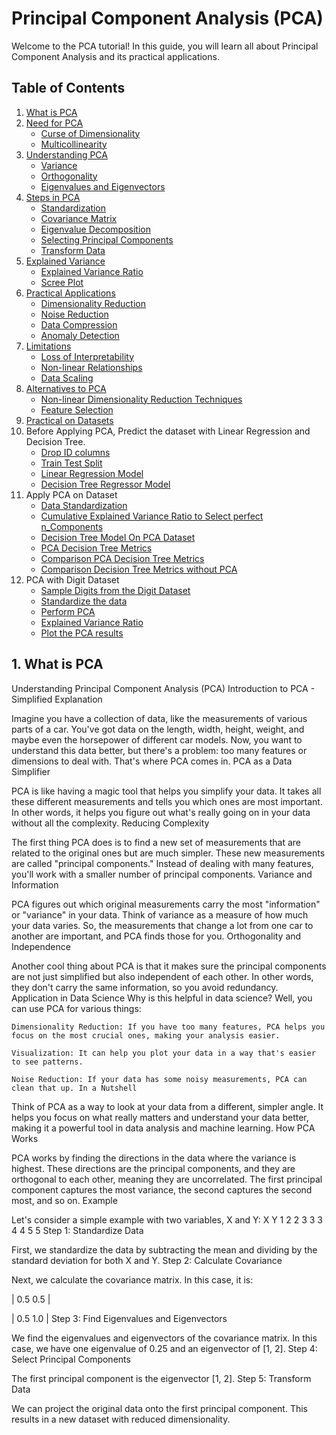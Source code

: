 # Principal Component Analysis (PCA)

Welcome to the PCA tutorial! In this guide, you will learn all about Principal Component Analysis and its practical applications.

## Table of Contents
1. [What is PCA](#What_is_PCA)
2. [Need for PCA](#need-for-pca)
    - [Curse of Dimensionality](#curse-of-dimensionality)
    - [Multicollinearity](#multicollinearity)
3. [Understanding PCA](#understanding-pca)
    - [Variance](#variance)
    - [Orthogonality](#orthogonality)
    - [Eigenvalues and Eigenvectors](#eigenvalues-and-eigenvectors)
4. [Steps in PCA](#steps-in-pca)
    - [Standardization](#standardization)
    - [Covariance Matrix](#covariance-matrix)
    - [Eigenvalue Decomposition](#eigenvalue-decomposition)
    - [Selecting Principal Components](#selecting-principal-components)
    - [Transform Data](#transform-data)
5. [Explained Variance](#explained-variance)
    - [Explained Variance Ratio](#explained-variance-ratio)
    - [Scree Plot](#scree-plot)
6. [Practical Applications](#practical-applications)
    - [Dimensionality Reduction](#dimensionality-reduction)
    - [Noise Reduction](#noise-reduction)
    - [Data Compression](#data-compression)
    - [Anomaly Detection](#anomaly-detection)
7. [Limitations](#limitations)
    - [Loss of Interpretability](#loss-of-interpretability)
    - [Non-linear Relationships](#non-linear-relationships)
    - [Data Scaling](#data-scaling)
8. [Alternatives to PCA](#alternatives-to-pca)
    - [Non-linear Dimensionality Reduction Techniques](#non-linear-dimensionality-reduction-techniques)
    - [Feature Selection](#feature-selection)
9. [Practical on Datasets](#Practical-on-Datasets)
10. Before Applying PCA, Predict the dataset with Linear Regression and Decision Tree.
    - [Drop ID columns](#drop-id-columns)
    - [Train Test Split](#train-test-split)
    - [Linear Regression Model](#linear-regression-model)
    - [Decision Tree Regressor Model](#decision-tree-regressor-model)
11. Apply PCA on Dataset
    - [Data Standardization](#data-standardization)
    - [Cumulative Explained Variance Ratio to Select perfect n_Components](#cumulative-explained-variance-ratio-to-select-perfect-n-components)
    - [Decision Tree Model On PCA Dataset](#decision-tree-model-on-pca-dataset)
    - [PCA Decision Tree Metrics](#pca-decision-tree-metrics)
    - [Comparison PCA Decision Tree Metrics](#comparison-pca-decision-tree-metrics)
    - [Comparison Decision Tree Metrics without PCA](#comparison-decision-tree-metrics-without-pca)
12. PCA with Digit Dataset
    - [Sample Digits from the Digit Dataset](#sample-digits-from-the-digit-dataset)
    - [Standardize the data](#standardize-the-data)
    - [Perform PCA](#perform-pca)
    - [Explained Variance Ratio](#explained-variance-ratio)
    - [Plot the PCA results](#plot-the-pca-results)

## 1. What is PCA
Understanding Principal Component Analysis (PCA)
Introduction to PCA - Simplified Explanation

Imagine you have a collection of data, like the measurements of various parts of a car. You've got data on the length, width, height, weight, and maybe even the horsepower of different car models. Now, you want to understand this data better, but there's a problem: too many features or dimensions to deal with. That's where PCA comes in.
PCA as a Data Simplifier

PCA is like having a magic tool that helps you simplify your data. It takes all these different measurements and tells you which ones are most important. In other words, it helps you figure out what's really going on in your data without all the complexity.
Reducing Complexity

The first thing PCA does is to find a new set of measurements that are related to the original ones but are much simpler. These new measurements are called "principal components." Instead of dealing with many features, you'll work with a smaller number of principal components.
Variance and Information

PCA figures out which original measurements carry the most "information" or "variance" in your data. Think of variance as a measure of how much your data varies. So, the measurements that change a lot from one car to another are important, and PCA finds those for you.
Orthogonality and Independence

Another cool thing about PCA is that it makes sure the principal components are not just simplified but also independent of each other. In other words, they don't carry the same information, so you avoid redundancy.
Application in Data Science
Why is this helpful in data science? Well, you can use PCA for various things:

    Dimensionality Reduction: If you have too many features, PCA helps you focus on the most crucial ones, making your analysis easier.

    Visualization: It can help you plot your data in a way that's easier to see patterns.

    Noise Reduction: If your data has some noisy measurements, PCA can clean that up. In a Nutshell

Think of PCA as a way to look at your data from a different, simpler angle. It helps you focus on what really matters and understand your data better, making it a powerful tool in data analysis and machine learning.
How PCA Works

PCA works by finding the directions in the data where the variance is highest. These directions are the principal components, and they are orthogonal to each other, meaning they are uncorrelated. The first principal component captures the most variance, the second captures the second most, and so on.
Example

Let's consider a simple example with two variables, X and Y:
X 	Y
1 	2
2 	3
3 	3
4 	4
5 	5
Step 1: Standardize Data

First, we standardize the data by subtracting the mean and dividing by the standard deviation for both X and Y.
Step 2: Calculate Covariance

Next, we calculate the covariance matrix. In this case, it is:

| 0.5 0.5 |

| 0.5 1.0 |
Step 3: Find Eigenvalues and Eigenvectors

We find the eigenvalues and eigenvectors of the covariance matrix. In this case, we have one eigenvalue of 0.25 and an eigenvector of [1, 2].
Step 4: Select Principal Components

The first principal component is the eigenvector [1, 2].
Step 5: Transform Data

We can project the original data onto the first principal component. This results in a new dataset with reduced dimensionality.

